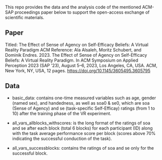This repo provides the data and the analysis code of the mentioned ACM-SAP proceedings paper below to support the open-access exchange of scientific materials.

## Paper
Titled: The Effect of Sense of Agency on Self-Efficacy Beliefs: A Virtual Reality Paradigm
ACM Reference: Ala Alsaleh, Moritz Schubert, and Dominik Endres. 2023. The Effect of Sense of Agency on Self-Efficacy Beliefs: A Virtual Reality Paradigm. In ACM Symposium on Applied Perception 2023 (SAP ’23), August 5–6, 2023, Los Angeles, CA, USA. ACM, New York, NY, USA, 12 pages. https://doi.org/10.1145/3605495.3605795

## Data
- basic_data: contains one-time measured variables such as age, gender (named sex), and handedness, as well as soa0 & se0, which are soa (Sense of Agency) and se (task-specific Self-Efficay) ratings (from 1 to 10) after the training phase of the VR experiment.

- all_vars_allblocks_withscores: is the long format of the ratings of soa and se after each block (total 6 blocks) for each participant (ID) along with the task average performance score per block (scores above 70% indicating the successful conduction of the task).

- all_vars_successblocks: contains the ratings of soa and se only for the successful block.
